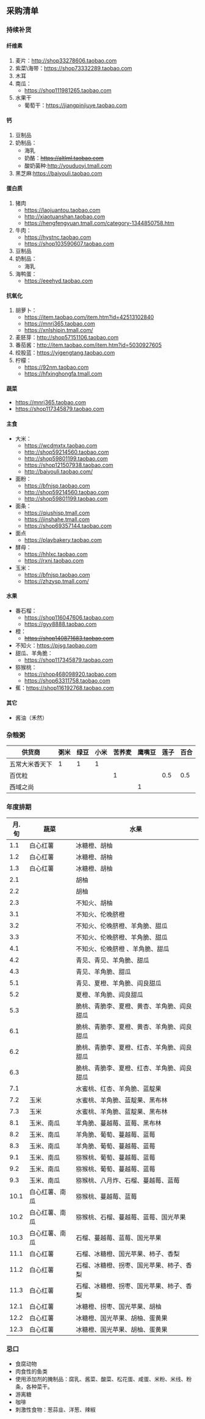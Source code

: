 ## 采购清单

### 持续补货
#### 纤维素
1. 麦片：http://shop33278606.taobao.com
2. 紫菜\海带：https://shop73332289.taobao.com
4. 木耳
5. 南瓜：
	* https://shop111981265.taobao.com
6. 水果干
	* 葡萄干：https://jiangpinjiuye.taobao.com

#### 钙
1. 豆制品
2. 奶制品：
	* 海乳
	* 奶酪：<s>https://altlml.taobao.com</s>
	* 酸奶菌种:http://youduoyi.tmall.com
3. 黑芝麻:https://baiyouli.taobao.com

#### 蛋白质
1. 猪肉
	* https://laojuantou.taobao.com
	* http://xiaotuanshan.taobao.com
	* https://hengfengyuan.tmall.com/category-1344850758.htm
2. 牛肉：
	* https://hystnc.taobao.com
	* https://shop103590607.taobao.com
3. 豆制品
4. 奶制品：
	* 海乳
5. 海鸭蛋：
	* https://eeehyd.taobao.com

#### 抗氧化
1. 胡萝卜：
	* https://item.taobao.com/item.htm?id=42513102840
	* https://mnrj365.taobao.com
	* https://xnlshipin.tmall.com/
2. 麦胚芽：http://shop57151106.taobao.com
3. 番茄酱：http://item.taobao.com/item.htm?id=5030927605
4. 绞股蓝：https://yigengtang.taobao.com
5. 柠檬：
	* https://92nm.taobao.com
	* https://hfxinghongfa.tmall.com

#### 蔬菜
* https://mnrj365.taobao.com
* https://shop117345879.taobao.com

#### 主食
* 大米：
	* https://wcdmxtx.taobao.com
	* http://shop59214560.taobao.com
	* http://shop59801199.taobao.com
	* https://shop121507938.taobao.com
	* http://baiyouli.taobao.com/
* 面粉：
	* https://bfnjsp.taobao.com
	* http://shop59214560.taobao.com
	* http://shop59801199.taobao.com
* 面条：
	* https://qiushisp.tmall.com
	* https://jinshahe.tmall.com
	* https://shop69357144.taobao.com
* 面点
	* https://playbakery.taobao.com
* 酵母：
	* https://hhlxc.taobao.com
	* https://rxnj.taobao.com
* 玉米：
	* https://bfnjsp.taobao.com
	* https://zhzysp.tmall.com/

#### 水果
* 番石榴：
	* https://shop116047606.taobao.com
	* https://gyy8888.taobao.com
* 橙：
	* <s>https://shop140871683.taobao.com</s>
* 不知火：https://pjsg.taobao.com
* 甜瓜、羊角脆：
	* https://shop117345879.taobao.com
* 猕猴桃：
	* https://shop468098920.taobao.com
	* https://shop63311758.taobao.com
* 蕉：https://shop116192768.taobao.com

#### 其它
* 酱油（禾然）

### 杂粮粥
|供货商                       |粥米|绿豆|小米|苦荞麦|鹰嘴豆|莲子|百合|
|---------------------------|------|------|------|---------|---------|------|------|
|五常大米香天下        |1     |1      | 1    |           |           |        |       |
|百优粒                       |       |        |       |     1    |           |  0.5 | 0.5 |
|西域之尚                   |       |        |       |           |    1     |        |       |

### 年度排期

|月.旬| 蔬菜 | 水果 |
|----|------|-----|
|1.1|白心红薯|冰糖橙、胡柚|
|1.2|白心红薯|冰糖橙、胡柚|
|1.3|白心红薯|冰糖橙、胡柚|
|2.1||胡柚|
|2.2||胡柚|
|2.3||不知火、胡柚|
|3.1||不知火、伦晚脐橙|
|3.2||不知火、伦晚脐橙、羊角脆、甜瓜|
|3.3||不知火、伦晚脐橙、羊角脆、甜瓜|
|4.1||不知火、伦晚脐橙 、羊角脆、甜瓜|
|4.2||青见、青见、羊角脆、甜瓜|
|4.3||青见、羊角脆、甜瓜|
|5.1||青见、夏橙、羊角脆、阎良甜瓜|
|5.2||夏橙、羊角脆、阎良甜瓜|
|5.3||脆桃、青脆李、夏橙、黄杏、羊角脆、阎良甜瓜|
|6.1||脆桃、青脆李、夏橙、黄杏、羊角脆、阎良甜瓜|
|6.2||脆桃、青脆李、夏橙、红杏、羊角脆、阎良甜瓜|
|6.3||脆桃、青脆李、夏橙、红杏、羊角脆、阎良甜瓜|
|7.1||水蜜桃、红杏、羊角脆、蓝靛果|
|7.2|玉米|水蜜桃、羊角脆、蓝靛果、黑布林|
|7.3|玉米|水蜜桃、羊角脆、蓝靛果、黑布林|
|8.1|玉米、南瓜|羊角脆、蔓越莓、蓝莓、黑布林|
|8.2|玉米、南瓜|羊角脆、葡萄、蔓越莓、蓝莓|
|8.3|玉米、南瓜|羊角脆、葡萄、蔓越莓、蓝莓|
|9.1|玉米、南瓜|猕猴桃、葡萄、蔓越莓、蓝莓|
|9.2|玉米、南瓜|猕猴桃、葡萄、蔓越莓、蓝莓|
|9.3|玉米、南瓜|猕猴桃、八月炸、石榴、蔓越莓、蓝莓|
|10.1|白心红薯、南瓜|猕猴桃、蔓越莓、蓝莓|
|10.2|白心红薯、南瓜|猕猴桃、石榴、蔓越莓、蓝莓、国光苹果|
|10.3|白心红薯、南瓜|石榴、蔓越莓、蓝莓、国光苹果|
|11.1|白心红薯|石榴、冰糖橙、国光苹果、柿子、香梨|
|11.2|白心红薯|石榴、冰糖橙、拐枣、国光苹果、柿子、香梨|
|11.3|白心红薯|石榴、冰糖橙、拐枣、国光苹果、柿子、香梨|
|12.1|白心红薯|冰糖橙、拐枣、国光苹果、胡柚|
|12.2|白心红薯|冰糖橙、国光苹果、胡柚、蛋黄果|
|12.3|白心红薯|冰糖橙、国光苹果、胡柚、蛋黄果|

### 忌口 
* 食腐动物
* 肉食性的鱼类
* 使用添加剂的腌制品：腐乳、酱菜、酸菜、松花蛋、咸蛋、米粉、米线、粉条，各种菜干。
* 游离糖
* 咖啡
* 刺激性食物：葱蒜韭、洋葱、辣椒
